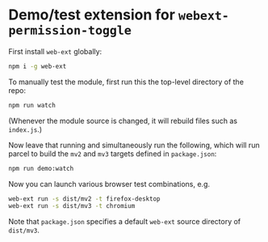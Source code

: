 # Demo/test extension for `webext-permission-toggle`

First install `web-ext` globally:

```sh
npm i -g web-ext
```

To manually test the module, first run this the top-level directory of
the repo:

```sh
npm run watch
```

(Whenever the module source is changed, it will rebuild files such as
`index.js`.)

Now leave that running and simultaneously run the following, which
will run parcel to build the `mv2` and `mv3` targets defined in
`package.json`:

```sh
npm run demo:watch
```

Now you can launch various browser test combinations, e.g.

```sh
web-ext run -s dist/mv2 -t firefox-desktop
web-ext run -s dist/mv3 -t chromium
```

Note that `package.json` specifies a default `web-ext` source
directory of `dist/mv3`.
